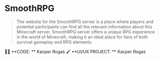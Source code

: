 # SmoothRPG
> The website for the SmoothRPG server is a place where players and potential participants can find all the relevant information about this Minecraft server. SmoothRPG server offers a unique RPG experience in the world of Minecraft, making it an ideal place for fans of both survival gameplay and RPG elements.


👨‍💻 **CODE: ** Kacper Rogaś
🖌 **UI/UX PROJECT: ** Kacper Rogaś
